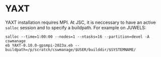 # YAXT

YAXT installation requires MPI. At JSC, it is neccessary to have an active `salloc` session and to specify a buildpath. For example on JUWELS:
```
salloc --time=1:00:00 --nodes=1 --ntasks=16 --partition=devel -A cswmanage
eb YAXT-0.10.0-gpsmpi-2023a.eb --buildpath=/p/scratch/cswmanage/$USER/builddir/$SYSTEMNAME/
```
